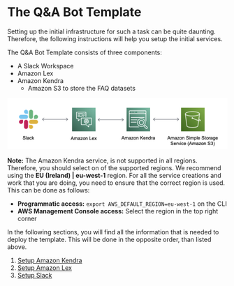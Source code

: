 # The Q&A Bot Template
Setting up the initial infrastructure for such a task can be quite daunting.
Therefore, the following instructions will help you setup the initial services.

The Q&A Bot Template consists of three components:
* A Slack Workspace
* Amazon Lex
* Amazon Kendra
  * Amazon S3 to store the FAQ datasets

![Template Architecture](./images/template-architecture.png)

**Note:** The Amazon Kendra service, is not supported in all regions. Therefore,
you should select on of the supported regions. We recommend using the **EU
(Ireland) | eu-west-1** region. For all the service creations and work that you
are doing, you need to ensure that the correct region is used. This can be done
as follows:
* **Programmatic access:** `export AWS_DEFAULT_REGION=eu-west-1` on the CLI
* **AWS Management Console access:** Select the region in the top right corner

In the following sections, you will find all the information that is needed to
deploy the template. This will be done in the opposite order, than listed above.

1. [Setup Amazon Kendra](./bot-template/amazon-kendra.md)
1. [Setup Amazon Lex](./bot-template/amazon-lex.md)
1. [Setup Slack](./bot-template/slack.md)
